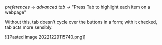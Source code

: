 *preferences* -> *advanced tab* -> "Press Tab to highlight each item on a webpage"

Without this, tab doesn't cycle over the buttons in a form; with it checked, tab acts more sensibly.

![[Pasted image 20221229115740.png]]